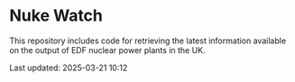 # Nuke Watch

This repository includes code for retrieving the latest information available on the output of EDF nuclear power plants in the UK.

Last updated: 2025-03-21 10:12